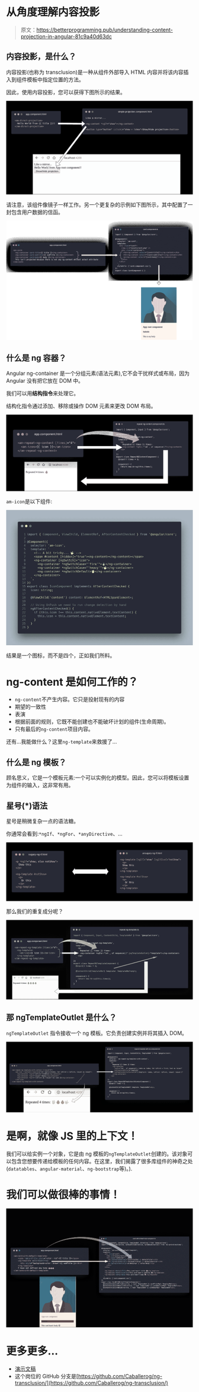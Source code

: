 # 从角度理解内容投影

> 原文：<https://betterprogramming.pub/understanding-content-projection-in-angular-81c9a40d63dc>

## 内容投影，是什么？

内容投影(也称为 transclusion)是一种从组件外部导入 HTML 内容并将该内容插入到组件模板中指定位置的方法。

因此，使用内容投影，您可以获得下图所示的结果。

![](img/e0f6897ffc59dca8aa14b5468f2ad497.png)

请注意，该组件像镜子一样工作。另一个更复杂的示例如下图所示，其中配置了一封包含用户数据的信函。

![](img/cb491b48bf9020ee1ceac7aad9a082d0.png)

## 什么是 ng 容器？

Angular ng-container 是一个分组元素(语法元素),它不会干扰样式或布局，因为 Angular 没有把它放在 DOM 中。

我们可以用**结构指令**来处理它。

结构化指令通过添加、移除或操作 DOM 元素来更改 DOM 布局。

![](img/dd98d0dfa3bce76c6d1ec82f60c8efcf.png)

`am-icon`是以下组件:

![](img/5f567f770c44ef99ec09d367c91f442b.png)

结果是一个图标，而不是四个，正如我们所料。

# ng-content 是如何工作的？

*   `ng-content`不产生内容。它只是投射现有的内容
*   期望的一致性
*   表演
*   根据前面的规则，它既不能创建也不能破坏计划的组件(生命周期)。
*   只有最后的`ng-content`项目内容。

还有…我能做什么？这里`ng-template`来救援了…

## **什么是 ng 模板？**

顾名思义，它是一个模板元素:一个可以实例化的模型。因此，您可以将模板设置为组件的输入，这非常有用。

## **星号(*)语法**

星号是稍微复杂一点的语法糖。

你通常会看到:`*ngIf`、`*ngFor`、`*anyDirective`、…

![](img/90e9083cc47a3d1cae4610a1bf0580dd.png)

那么我们的重复成分呢？

![](img/0fbbd43127cc0ed3d50bd372afc4f975.png)

## **那 ngTemplateOutlet 是什么？**

`ngTemplateOutlet` 指令接收一个 ng 模板。它负责创建实例并将其插入 DOM。

![](img/a8134427a46738c1a82897dc45106341.png)

# 是啊，就像 JS 里的上下文！

我们可以给实例一个对象，它是由 ng 模板的`ngTemplateOutlet`创建的。该对象可以包含您想要传递给模板的任何内容。在这里，我们揭露了很多库组件的神奇之处(`datatables`、`angular-material`、`ng-bootstrap`等)。).

# 我们可以做很棒的事情！

![](img/197d17b57e966220c5c6edf1c9677215.png)

# 更多更多…

*   [演示文稿](https://caballerog.github.io/ng-transclusion/slides/)
*   这个岗位的 GitHub 分支是[https://github.com/Caballerog/ng-transclusion/](https://github.com/Caballerog/ng-transclusion/)